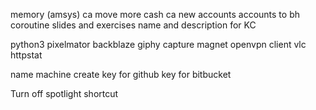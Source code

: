 memory (amsys)
ca move more cash
ca new accounts
accounts to bh
coroutine slides and exercises
name and description for KC


python3
pixelmator
backblaze
giphy capture
magnet
openvpn client
vlc
httpstat

name machine
create key for github
key for bitbucket

 
Turn off spotlight shortcut
